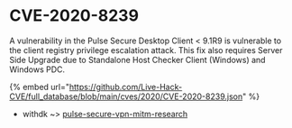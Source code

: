 # CVE-2020-8239

A vulnerability in the Pulse Secure Desktop Client < 9.1R9 is vulnerable to the client registry privilege escalation attack. This fix also requires Server Side Upgrade due to Standalone Host Checker Client (Windows) and Windows PDC.

{% embed url="https://github.com/Live-Hack-CVE/full_database/blob/main/cves/2020/CVE-2020-8239.json" %}


* withdk ~> [pulse-secure-vpn-mitm-research](https://www.alice-snow.ru/2020/database/cve-2020-8239/pulse-secure-vpn-mitm-research-withdk)